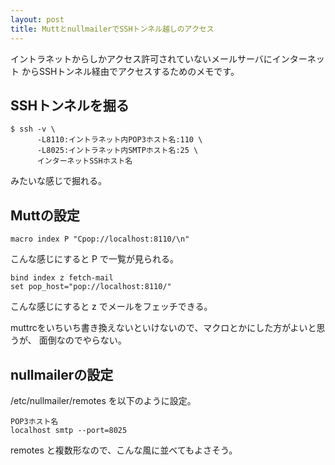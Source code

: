```yaml
---
layout: post
title: MuttとnullmailerでSSHトンネル越しのアクセス
---
```

イントラネットからしかアクセス許可されていないメールサーバにインターネット
からSSHトンネル経由でアクセスするためのメモです。

## SSHトンネルを掘る

    $ ssh -v \
          -L8110:イントラネット内POP3ホスト名:110 \
          -L8025:イントラネット内SMTPホスト名:25 \
          インターネットSSHホスト名

みたいな感じで掘れる。

## Muttの設定

    macro index P "Cpop://localhost:8110/\n"

こんな感じにすると P で一覧が見られる。

    bind index z fetch-mail
    set pop_host="pop://localhost:8110/"

こんな感じにすると z でメールをフェッチできる。

muttrcをいちいち書き換えないといけないので、マクロとかにした方がよいと思うが、
面倒なのでやらない。

## nullmailerの設定

/etc/nullmailer/remotes を以下のように設定。

    POP3ホスト名
    localhost smtp --port=8025

remotes と複数形なので、こんな風に並べてもよさそう。
